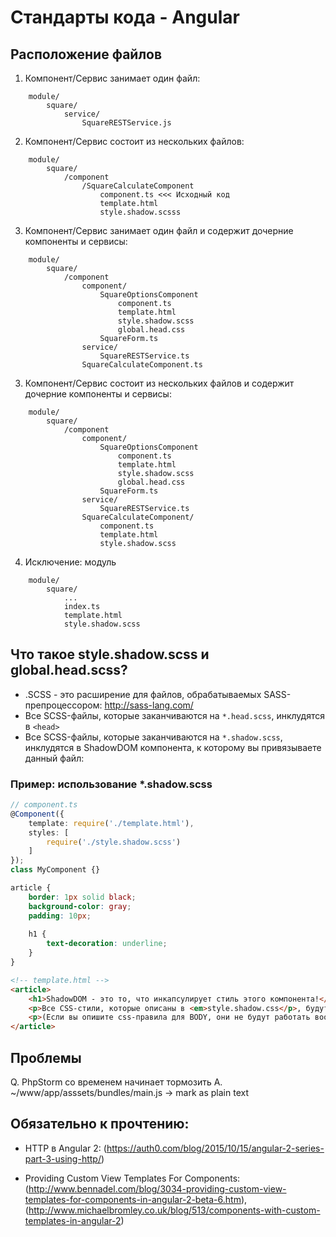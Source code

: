 Стандарты кода - Angular
========================

Расположение файлов
-------------------

1. Компонент/Сервис занимает один файл:

```
    module/
        square/
            service/
                SquareRESTService.js
```

2. Компонент/Сервис состоит из нескольких файлов:

```
    module/
        square/
            /component
                /SquareCalculateComponent
                    component.ts <<< Исходный код
                    template.html
                    style.shadow.scsss
```

3. Компонент/Сервис занимает один файл и содержит дочерние компоненты и сервисы:

```
    module/
        square/
            /component
                component/
                    SquareOptionsComponent
                        component.ts
                        template.html
                        style.shadow.scss
                        global.head.css
                    SquareForm.ts
                service/
                    SquareRESTService.ts
                SquareCalculateComponent.ts
```

3. Компонент/Сервис состоит из нескольких файлов и содержит дочерние компоненты и сервисы:

```
    module/
        square/
            /component
                component/
                    SquareOptionsComponent
                        component.ts
                        template.html
                        style.shadow.scss
                        global.head.css
                    SquareForm.ts
                service/
                    SquareRESTService.ts
                SquareCalculateComponent/
                    component.ts
                    template.html
                    style.shadow.scss
```

4. Исключение: модуль

```
    module/
        square/
            ...
            index.ts
            template.html
            style.shadow.scss
```


Что такое style.shadow.scss и global.head.scss?
-----------------------------------------------

- .SCSS - это расширение для файлов, обрабатываемых SASS-препроцессором: http://sass-lang.com/
- Все SCSS-файлы, которые заканчиваются на `*.head.scss`, инклудятся в `<head>`
- Все SCSS-файлы, которые заканчиваются на `*.shadow.scss`, инклудятся в ShadowDOM компонента, к которому вы привязываете данный файл:

### Пример: использование *.shadow.scss

```typescript
// component.ts
@Component({
    template: require('./template.html'),
    styles: [
        require('./style.shadow.scss')
    ]
});
class MyComponent {}
```

```scss
article {
    border: 1px solid black;
    background-color: gray;
    padding: 10px;
    
    h1 {
        text-decoration: underline;
    }
}
```

```html
<!-- template.html -->
<article>
    <h1>ShadowDOM - это то, что инкапсулирует стиль этого компонента!</h1>
    <p>Все CSS-стили, которые описаны в <em>style.shadow.css</p>, будут влиять только на элементы, которые относятся к этому элементу, и не имееют никакого влияния на какие-либо еще.</p>
    <p>(Если вы опишите css-правила для BODY, они не будут работать вообще.)</p>
</article>
```

Проблемы
--------

Q. PhpStorm со временем начинает тормозить
A. ~/www/app/asssets/bundles/main.js -> mark as plain text

Обязательно к прочтению:
------------------------

- HTTP в Angular 2: (https://auth0.com/blog/2015/10/15/angular-2-series-part-3-using-http/)

- Providing Custom View Templates For Components: (http://www.bennadel.com/blog/3034-providing-custom-view-templates-for-components-in-angular-2-beta-6.htm), (http://www.michaelbromley.co.uk/blog/513/components-with-custom-templates-in-angular-2)